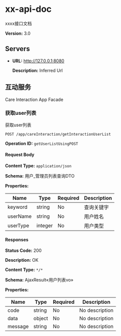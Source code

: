 # xx-api-doc

xxxx接口文档

**Version:** 3.0

## Servers

- **URL:** http://127.0.0.1:8080

  **Description:** Inferred Url

## 互动服务

Care Interaction App Facade

### 获取user列表

获取user列表

```http
POST /app/careInteraction/getInteractionUserList
```

**Operation ID:** `getUserListUsingPOST`

#### Request Body

**Content Type:** `application/json`

**Schema:** 用户_管理员列表查询DTO

**Properties:**

| Name | Type | Required | Description |
| ---- | ---- | -------- | ----------- |
| keyword | string | No | 查询关键字 |
| userName | string | No | 用户姓名 |
| userType | integer | No | 用户类型 |


#### Responses

**Status Code:** 200

**Description:** OK

**Content Type:** `*/*`

**Schema:** AjaxResult«用户列表vo»

**Properties:**

| Name | Type | Required | Description |
| ---- | ---- | -------- | ----------- |
| code | string | No | No description |
| data | object | No | No description |
| message | string | No | No description |
